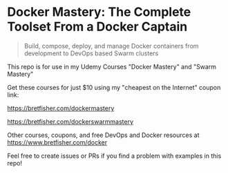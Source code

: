# Docker Mastery: The Complete Toolset From a Docker Captain

> Build, compose, deploy, and manage Docker containers from development to DevOps based Swarm clusters

This repo is for use in my Udemy Courses "Docker Mastery" and "Swarm Mastery"

Get these courses for just $10 using my "cheapest on the Internet" coupon link:

https://bretfisher.com/dockermastery

https://bretfisher.com/dockerswarmmastery

Other courses, coupons, and free DevOps and Docker resources at https://www.bretfisher.com/docker

Feel free to create issues or PRs if you find a problem with examples in this repo!
